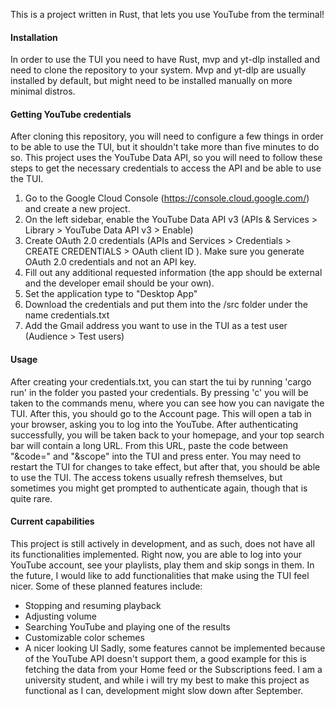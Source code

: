 This is a project written in Rust, that lets you use YouTube from the terminal!

#### Installation

In order to use the TUI you need to have Rust, mvp and yt-dlp installed and need to clone the repository to your system. 
Mvp and yt-dlp are usually installed by default, but might need to be installed manually on more minimal distros. 

#### Getting YouTube credentials 

After cloning this repository, you will need to configure a few things in order to be able to use the TUI, but it shouldn't take more than five minutes to do so.
This project uses the YouTube Data API, so you will need to follow these steps to get the necessary credentials to access the API and be able to use the TUI.

1. Go to the Google Cloud Console (https://console.cloud.google.com/) and create a new project.
2. On the left sidebar, enable the YouTube Data API v3 (APIs & Services > Library > YouTube Data API v3 > Enable)
3. Create OAuth 2.0 credentials (APIs and Services > Credentials > CREATE CREDENTIALS > OAuth client ID ). Make sure you generate OAuth 2.0 credentials and not an API key.
4. Fill out any additional requested information (the app should be external and the developer email should be your own).
5. Set the application type to "Desktop App"
6. Download the credentials and put them into the /src folder under the name credentials.txt
7. Add the Gmail address you want to use in the TUI as a test user (Audience > Test users)

#### Usage

After creating your credentials.txt, you can start the tui by running 'cargo run' in the folder you pasted your credentials. By pressing 'c' you will be taken to the commands menu, where you can see how you can navigate the TUI. After this, you should go to the Account page. This will open a tab in your browser, asking you to log into the YouTube. After authenticating successfully, you will be taken back to your homepage, and your top search bar will contain a long URL. From this URL, paste the code between "&code=" and "&scope" into the TUI and press enter. You may need to restart the TUI for changes to take effect, but after that, you should be able to use the TUI. The access tokens usually refresh themselves, but sometimes you might get prompted to authenticate again, though that is quite rare. 

#### Current capabilities 

This project is still actively in development, and as such, does not have all its functionalities implemented. Right now, you are able to log into your YouTube account, see your playlists, play them and skip songs in them. In the future, I would like to add functionalities that make using the TUI feel nicer. Some of these planned features include:
  - Stopping and resuming playback 
  - Adjusting volume
  - Searching YouTube and playing one of the results
  - Customizable color schemes
  - A nicer looking UI
Sadly, some features cannot be implemented because of the YouTube API doesn't support them, a good example for this is fetching the data from your Home feed or the Subscriptions feed. I am a university student, and while i will try my best to make this project as functional as I can, development might slow down after September. 
